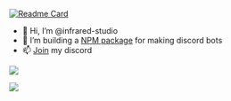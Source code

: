[![Readme Card](https://github-readme-stats.vercel.app/api/pin/?username=infrared-studio&repo=splitscript.js&theme=dracula)](https://github.com/infrared-studio/splitscript.js)
- 👋 Hi, I’m @infrared-studio
- 👀 I’m building a [NPM package](https://www.npmjs.com/package/splitscript.js?activeTab=readme) for making discord bots
- 📫 [Join](https://discord.gg/6vZ9emknfJ) my discord
<!---
infrared-studio/infrared-studio is a ✨ special ✨ repository because its `README.md` (this file) appears on your GitHub profile.
You can click the Preview link to take a look at your changes.
--->
![](https://github-readme-stats.vercel.app/api?username=infrared-studio&theme=dracula&show_icons=true)

![](https://github-readme-stats.vercel.app/api/top-langs/?username=infrared-studio&langs_count=8&theme=dracula&layout=compact)
